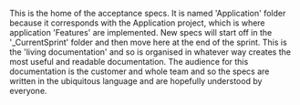 ﻿This is the home of the acceptance specs.
It is named 'Application' folder because it corresponds with the Application project, which is where application 'Features' are implemented.
New specs will start off in the '_CurrentSprint' folder and then move here at the end of the sprint.
This is the 'living documentation' and so is organised in whatever way creates the most useful and readable documentation.
The audience for this documentation is the customer and whole team and so the specs are written in the ubiquitous language and are hopefully understood by everyone.